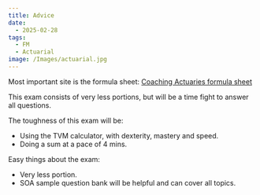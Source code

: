 ```yaml
---
title: Advice
date:
  - 2025-02-28
tags:
  - FM
  - Actuarial
image: /Images/actuarial.jpg
---
```

Most important site is the formula sheet:
[Coaching Actuaries formula sheet](https://files.coachingactuaries.com/ca/library/fm%20formula%20sheet.pdf)

This exam consists of very less portions, but will be a time fight to answer all questions.

The toughness of this exam will be:
- Using the TVM calculator, with dexterity, mastery and speed.
- Doing a sum at a pace of 4 mins.

Easy things about the exam:
- Very less portion.
- SOA sample question bank will be helpful and can cover all topics.
